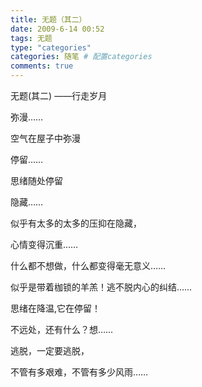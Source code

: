 ```yaml
---
title: 无题（其二） 
date: 2009-6-14 00:52
tags: 无题
type: "categories"
categories: 随笔 # 配置categories
comments: true
---
```


无题(其二)
——行走岁月

弥漫……

空气在屋子中弥漫­

停留……

思绪随处停留­

隐藏……

似乎有太多的太多的压抑在隐藏，­

心情变得沉重……

什么都不想做，什么都变得毫无意义……

似乎是带着枷锁的羊羔！逃不脱内心的纠结……

思绪在降温,它在停留！­

不远处，还有什么？想……­

逃脱，一定要逃脱，

不管有多艰难，不管有多少风雨……­
